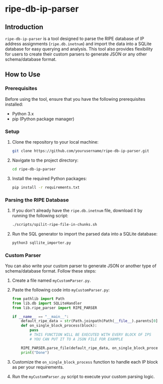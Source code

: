 # ripe-db-ip-parser

## Introduction

`ripe-db-ip-parser` is a tool designed to parse the RIPE database of IP address assignments (`ripe.db.inetnum`) and import the data into a SQLite database for easy querying and analysis. This tool also provides flexibility for users to create their custom parsers to generate JSON or any other schema/database format.

## How to Use

### Prerequisites

Before using the tool, ensure that you have the following prerequisites installed:

- Python 3.x
- pip (Python package manager)

### Setup

1. Clone the repository to your local machine:

   ```bash
   git clone https://github.com/yourusername/ripe-db-ip-parser.git
   ```
2. Navigate to the project directory:

   ```bash
   cd ripe-db-ip-parser
   ```
3. Install the required Python packages:

   ```bash
   pip install -r requirements.txt
   ```

### Parsing the RIPE Database

1. If you don't already have the `ripe.db.inetnum` file, download it by running the following script:

   ```bash
   ./scripts/spilit-ripe-file-in-chunks.sh
   ```
2. Run the SQL generator to import the parsed data into a SQLite database:

   ```bash
   python3 sqllite_importer.py
   ```

### Custom Parser

You can also write your custom parser to generate JSON or another type of schema/database format. Follow these steps:

1. Create a file named `myCustomParser.py`.
2. Paste the following code into `myCustomParser.py`:

   ```python
   from pathlib import Path
   from lib.db import SQLiteHandler
   from lib.ripe_parser import RIPE_PARSER

   if __name__ == "__main__":
       default_ripe_data = str(Path.joinpath(Path(__file__).parents[0],'db/ripe.db.inetnum')) # PUT HERE YOUR FILE PATH
       def on_single_block_process(block):
           pass
           # THIS FUNCTION WILL BE EXECUTED WITH EVERY BLOCK OF IPS 
           # YOU CAN PUT IT TO A JSON FILE FOR EXAMPLE 

       RIPE_PARSER.parse_file(default_ripe_data, on_single_block_process)
       print("Done")
   ```
3. Customize the `on_single_block_process` function to handle each IP block as per your requirements.
4. Run the `myCustomParser.py` script to execute your custom parsing logic.
